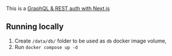 This is a [GraphQL & REST auth with Next.js](https://google.com)

## Running locally

1. Create `/data/db/` folder to be used as `db` docker image volume,
2. Run `docker compose up -d`
